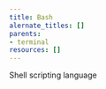 ```yaml
---
title: Bash
alernate_titles: []
parents:
- terminal
resources: []
---
```


Shell scripting language
